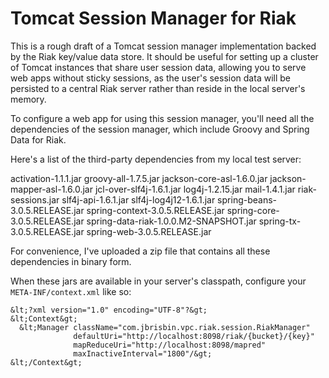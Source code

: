 # Tomcat Session Manager for Riak

This is a rough draft of a Tomcat session manager implementation backed
by the Riak key/value data store. It should be useful for setting up
a cluster of Tomcat instances that share user session data, allowing you
to serve web apps without sticky sessions, as the user's session data will
be persisted to a central Riak server rather than reside in the local server's
memory.

To configure a web app for using this session manager, you'll need all the
dependencies of the session manager, which include Groovy and Spring Data for
Riak.

Here's a list of the third-party dependencies from my local test server:

activation-1.1.1.jar
groovy-all-1.7.5.jar
jackson-core-asl-1.6.0.jar
jackson-mapper-asl-1.6.0.jar
jcl-over-slf4j-1.6.1.jar
log4j-1.2.15.jar
mail-1.4.1.jar
riak-sessions.jar
slf4j-api-1.6.1.jar
slf4j-log4j12-1.6.1.jar
spring-beans-3.0.5.RELEASE.jar
spring-context-3.0.5.RELEASE.jar
spring-core-3.0.5.RELEASE.jar
spring-data-riak-1.0.0.M2-SNAPSHOT.jar
spring-tx-3.0.5.RELEASE.jar
spring-web-3.0.5.RELEASE.jar

For convenience, I've uploaded a zip file that contains all these dependencies
in binary form.

When these jars are available in your server's classpath, configure your
`META-INF/context.xml` like so:

    &lt;?xml version="1.0" encoding="UTF-8"?&gt;
    &lt;Context&gt;
      &lt;Manager className="com.jbrisbin.vpc.riak.session.RiakManager" 
                  defaultUri="http://localhost:8098/riak/{bucket}/{key}"
                  mapReduceUri="http://localhost:8098/mapred"
                  maxInactiveInterval="1800"/&gt;
    &lt;/Context&gt;


